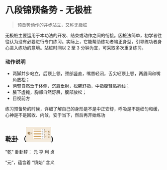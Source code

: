 # 八段锦预备势 - 无极桩

> 预备势动作的并步站立，又称无极桩

无极桩主要运用于本功法的开发、结束或动作之间的衔接。因桩法简单，初学者往往认为没有必要进行专门练习。实际上，它能帮助练功者端正身型，引导练功者身心进入练功的意境。站桩时间以 2 至 3 分钟为宜，可采取多次重复练习。

### 动作说明

- 两脚并步站立，后顶上领，颈部竖直，嘴唇轻闭，舌尖轻顶上颚，两眉间和嘴角放松；
- 两臂自然垂于体侧，沉肩垂肘，松腕舒指，中指腹轻贴裤线；
- 腋下虚掩，胸部自然舒展，腹部放松；
- 目视前方

练习预备势的时候，详细了解自己的身形是不是中正安舒，呼吸是不是细匀和缓，心神是不是回收、内敛，安于当下，然后再开始练功

## 乾卦 （<img src=".\imgs\乾.gif" style="zoom:25%;" />)

"乾" 卦卦辞： 元 亨 利 贞

“元”，蕴含着 “慎始” 含义